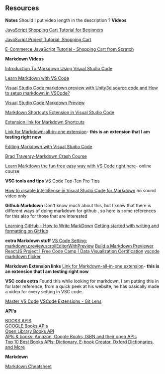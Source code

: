 
## Resources
**Notes**
Should I put video length in the description ?
**Videos**

[JavaScript Shopping Cart Tutorial for Beginners](https://www.youtube.com/watch?v=YeFzkC2awTM)

[JavaScript Project Tutorial: Shopping Cart](https://www.youtube.com/watch?v=q_TZhCWbS3I&t=399s)

[E-Commerce JavaScript Tutorial - Shopping Cart from Scratch](https://www.youtube.com/watch?v=023Psne_-_4)


**Markdown Videos**

[Introduction To Markdown Using Visual Studio Code](https://www.youtube.com/watch?v=pTCROLZLhDM&t=546s)

[Learn Markdown with VS Code](https://www.youtube.com/watch?v=H3ZiKX6NvcA)

[Visual Studio Code markdown preview with Unity3d source code and How to setup markdown in VSCode?](https://www.youtube.com/watch?v=1lFL7pPh5pU)  

[Visual Studio Code Markdown Preview](https://www.youtube.com/watch?v=d9_8e3LrrCI)

[Markdown Shortcuts Extension in Visual Studio Code](https://www.youtube.com/watch?v=sgd8mORgbTw&t=26s)




[Extension link for Markdown Shortcuts](https://marketplace.visualstudio.com/items?itemName=mdickin.markdown-shortcuts) 

[Link for Markdown-all-in-one extension](https://github.com/yzhang-gh/vscode-markdown)- 
**this is an extension that I am testing right now**  

[Editing Markdown with Visual Studio Code](https://www.youtube.com/watch?v=x1Mkh77ZIXo) 

[Brad Traversy-Markdown Crash Course](https://www.youtube.com/watch?v=HUBNt18RFbo) 

[Learn Markdown the fun free easy way with VS Code right here](https://alansimpson.me/vscode/markdown)- online course


**VSC tools and tips**
[VS Code Top-Ten Pro Tips](https://www.youtube.com/watch?v=u21W_tfPVrY&t=204s)

[How to disable IntelliSense in Visual Studio Code for Markdown](https://www.youtube.com/watch?v=uEF0jffuqgg) no sound video only 
 

**Github Markdown**
Don't know much about this, but I know that there is different ways of doing markdown for github , so here is some references for this also for those that are interested 

[Learning GitHub - How to Write MarkDown](https://www.youtube.com/watch?v=eJojC3lSkwg)
[Getting started with writing and formatting on GitHub](https://help.github.com/en/github/writing-on-github/getting-started-with-writing-and-formatting-on-github)

**extra Markdown stuff**
[VS Code Setting: markdown.preview.scrollEditorWithPreview](https://www.youtube.com/watch?v=hzU8tR_nZ3o)
[Build a Markdown Previewer ReactJS Project | Free Code Camp | Data Visualization Certification](https://www.youtube.com/watch?v=N7Mrj0WrvnM)
[vscode markdown flicker](https://www.youtube.com/watch?v=NLesTwh-NRI)

**Markdown Extension links**
[Link for Markdown-all-in-one extension](https://github.com/yzhang-gh/vscode-markdown)- **this is an extension that I am testing right now**


**VSC code extra**
Found this while looking for markdown, I am putting this in for later reference, from a quick peek at his website, he has basically made a video for every setting in VSC code.
 
[Master VS Code](https://www.youtube.com/channel/UCAVNclj3DbLvdJE5CUHfumg)
[VSCode Extensions - Git Lens](https://www.youtube.com/watch?v=RU-_0cgyGyI&t=4s)


**API's**   

[BOOKS APIS](https://www.programmableweb.com/category/books/api)  
[GOOGLE Books APIs](https://developers.google.com/books)  
[Open Library Books API](https://openlibrary.org/dev/docs/api/books)  
[APIs & books: Amazon, Google Books, ISBN and their open APIs](https://bbvaopen4u.com/en/actualidad/apis-books-amazon-google-books-isbn-and-their-open-apis)  
[Top 10 Best Books APIs: Dictionary, E-book Creator, Oxford Dictionaries, and More](https://blog.api.rakuten.net/top-10-best-books-apis/)


**Markdown**

[Markdown Cheatsheet](https://www.youtube.com/redirect?v=1lFL7pPh5pU&event=video_description&redir_token=rDiMYMKdaJzBIXhk5-6jGuQAVIl8MTU3NjE1Mzg4MkAxNTc2MDY3NDgy&q=https%3A%2F%2Fgithub.com%2Fadam-p%2Fmarkdown-here%2Fwiki%2FMarkdown-Cheatsheet)

